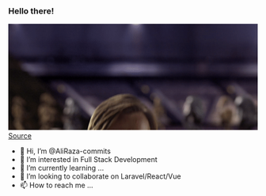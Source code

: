 ### Hello there!

![](/hello.gif)  
[Source](https://user-images.githubusercontent.com/80054032/184429620-d8c48815-c82b-47a3-b1f2-9bf5d49d8825.mp4)

- 👋 Hi, I’m @AliRaza-commits
- 👀 I’m interested in Full Stack Development
- 🌱 I’m currently learning ...
- 💞️ I’m looking to collaborate on Laravel/React/Vue
- 📫 How to reach me ...




